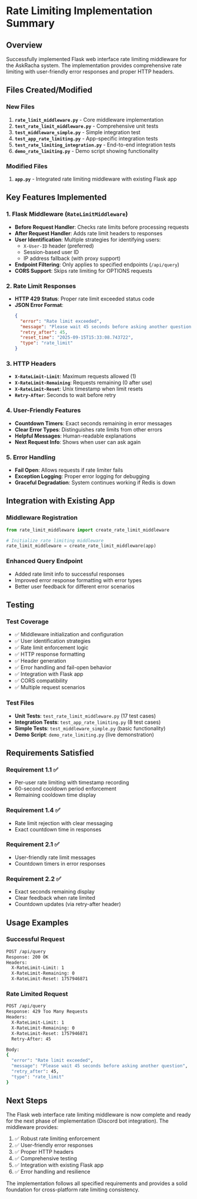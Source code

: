 # Rate Limiting Implementation Summary

## Overview
Successfully implemented Flask web interface rate limiting middleware for the AskRacha system. The implementation provides comprehensive rate limiting with user-friendly error responses and proper HTTP headers.

## Files Created/Modified

### New Files
1. **`rate_limit_middleware.py`** - Core middleware implementation
2. **`test_rate_limit_middleware.py`** - Comprehensive unit tests
3. **`test_middleware_simple.py`** - Simple integration test
4. **`test_app_rate_limiting.py`** - App-specific integration tests
5. **`test_rate_limiting_integration.py`** - End-to-end integration tests
6. **`demo_rate_limiting.py`** - Demo script showing functionality

### Modified Files
1. **`app.py`** - Integrated rate limiting middleware with existing Flask app

## Key Features Implemented

### 1. Flask Middleware (`RateLimitMiddleware`)
- **Before Request Handler**: Checks rate limits before processing requests
- **After Request Handler**: Adds rate limit headers to responses
- **User Identification**: Multiple strategies for identifying users:
  - `X-User-ID` header (preferred)
  - Session-based user ID
  - IP address fallback (with proxy support)
- **Endpoint Filtering**: Only applies to specified endpoints (`/api/query`)
- **CORS Support**: Skips rate limiting for OPTIONS requests

### 2. Rate Limit Responses
- **HTTP 429 Status**: Proper rate limit exceeded status code
- **JSON Error Format**:
  ```json
  {
    "error": "Rate limit exceeded",
    "message": "Please wait 45 seconds before asking another question",
    "retry_after": 45,
    "reset_time": "2025-09-15T15:33:08.743722",
    "type": "rate_limit"
  }
  ```

### 3. HTTP Headers
- **`X-RateLimit-Limit`**: Maximum requests allowed (1)
- **`X-RateLimit-Remaining`**: Requests remaining (0 after use)
- **`X-RateLimit-Reset`**: Unix timestamp when limit resets
- **`Retry-After`**: Seconds to wait before retry

### 4. User-Friendly Features
- **Countdown Timers**: Exact seconds remaining in error messages
- **Clear Error Types**: Distinguishes rate limits from other errors
- **Helpful Messages**: Human-readable explanations
- **Next Request Info**: Shows when user can ask again

### 5. Error Handling
- **Fail Open**: Allows requests if rate limiter fails
- **Exception Logging**: Proper error logging for debugging
- **Graceful Degradation**: System continues working if Redis is down

## Integration with Existing App

### Middleware Registration
```python
from rate_limit_middleware import create_rate_limit_middleware

# Initialize rate limiting middleware
rate_limit_middleware = create_rate_limit_middleware(app)
```

### Enhanced Query Endpoint
- Added rate limit info to successful responses
- Improved error response formatting with error types
- Better user feedback for different error scenarios

## Testing

### Test Coverage
- ✅ Middleware initialization and configuration
- ✅ User identification strategies
- ✅ Rate limit enforcement logic
- ✅ HTTP response formatting
- ✅ Header generation
- ✅ Error handling and fail-open behavior
- ✅ Integration with Flask app
- ✅ CORS compatibility
- ✅ Multiple request scenarios

### Test Files
- **Unit Tests**: `test_rate_limit_middleware.py` (17 test cases)
- **Integration Tests**: `test_app_rate_limiting.py` (8 test cases)
- **Simple Tests**: `test_middleware_simple.py` (basic functionality)
- **Demo Script**: `demo_rate_limiting.py` (live demonstration)

## Requirements Satisfied

### Requirement 1.1 ✅
- Per-user rate limiting with timestamp recording
- 60-second cooldown period enforcement
- Remaining cooldown time display

### Requirement 1.4 ✅
- Rate limit rejection with clear messaging
- Exact countdown time in responses

### Requirement 2.1 ✅
- User-friendly rate limit messages
- Countdown timers in error responses

### Requirement 2.2 ✅
- Exact seconds remaining display
- Clear feedback when rate limited
- Countdown updates (via retry-after header)

## Usage Examples

### Successful Request
```bash
POST /api/query
Response: 200 OK
Headers:
  X-RateLimit-Limit: 1
  X-RateLimit-Remaining: 0
  X-RateLimit-Reset: 1757946871
```

### Rate Limited Request
```bash
POST /api/query
Response: 429 Too Many Requests
Headers:
  X-RateLimit-Limit: 1
  X-RateLimit-Remaining: 0
  X-RateLimit-Reset: 1757946871
  Retry-After: 45

Body:
{
  "error": "Rate limit exceeded",
  "message": "Please wait 45 seconds before asking another question",
  "retry_after": 45,
  "type": "rate_limit"
}
```

## Next Steps

The Flask web interface rate limiting middleware is now complete and ready for the next phase of implementation (Discord bot integration). The middleware provides:

1. ✅ Robust rate limiting enforcement
2. ✅ User-friendly error responses
3. ✅ Proper HTTP headers
4. ✅ Comprehensive testing
5. ✅ Integration with existing Flask app
6. ✅ Error handling and resilience

The implementation follows all specified requirements and provides a solid foundation for cross-platform rate limiting consistency.